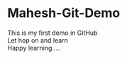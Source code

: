 # Mahesh-Git-Demo
This is my first demo in GitHub
<br>
Let hop on and learn
<br>
Happy learning.....